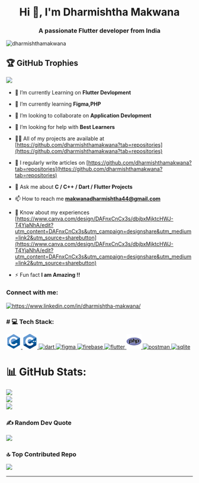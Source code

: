 <h1 align="center">Hi 👋, I'm Dharmishtha Makwana</h1>
<h3 align="center">A passionate Flutter developer from India</h3>

<p align="left"> <img src="https://komarev.com/ghpvc/?username=dharmishthamakwana&label=Profile%20views&color=0e75b6&style=flat" alt="dharmishthamakwana" /> </p>



## 🏆 GitHub Trophies
![](https://github-profile-trophy.vercel.app/?username=dharmishthamakwana&theme=radical&no-frame=false&no-bg=true&margin-w=4)
- 🔭 I’m currently Learning on **Flutter Devlopment**

- 🌱 I’m currently learning **Figma,PHP**

- 👯 I’m looking to collaborate on **Application Devlopment**

- 🤝 I’m looking for help with **Best Learners**

- 👨‍💻 All of my projects are available at [https://github.com/dharmishthamakwana?tab=repositories](https://github.com/dharmishthamakwana?tab=repositories)

- 📝 I regularly write articles on [https://github.com/dharmishthamakwana?tab=repositories](https://github.com/dharmishthamakwana?tab=repositories)

- 💬 Ask me about **C / C++ / Dart / Flutter Projects**

- 📫 How to reach me **makwanadharmishtha44@gmail.com**

- 📄 Know about my experiences [https://www.canva.com/design/DAFnxCnCx3s/dbjbxMjktcHWJ-T4YjaNhA/edit?utm_content=DAFnxCnCx3s&utm_campaign=designshare&utm_medium=link2&utm_source=sharebutton](https://www.canva.com/design/DAFnxCnCx3s/dbjbxMjktcHWJ-T4YjaNhA/edit?utm_content=DAFnxCnCx3s&utm_campaign=designshare&utm_medium=link2&utm_source=sharebutton)

- ⚡ Fun fact **I am Amazing !!**

<h3 align="left">Connect with me:</h3>
<p align="left">
<a href="https://www.linkedin.com/in/dharmishtha-makwana/" target="blank"><img align="center" src="https://raw.githubusercontent.com/rahuldkjain/github-profile-readme-generator/master/src/images/icons/Social/linked-in-alt.svg" alt="https://www.linkedin.com/in/dharmishtha-makwana/" height="30" width="40" /></a>
</p>

<h3 align="left"># 💻 Tech Stack:</h3>
<p align="left"> <a href="https://www.cprogramming.com/" target="_blank" rel="noreferrer"> <img src="https://raw.githubusercontent.com/devicons/devicon/master/icons/c/c-original.svg" alt="c" width="40" height="40"/> </a> <a href="https://www.w3schools.com/cpp/" target="_blank" rel="noreferrer"> <img src="https://raw.githubusercontent.com/devicons/devicon/master/icons/cplusplus/cplusplus-original.svg" alt="cplusplus" width="40" height="40"/> </a> <a href="https://dart.dev" target="_blank" rel="noreferrer"> <img src="https://www.vectorlogo.zone/logos/dartlang/dartlang-icon.svg" alt="dart" width="40" height="40"/> </a> <a href="https://www.figma.com/" target="_blank" rel="noreferrer"> <img src="https://www.vectorlogo.zone/logos/figma/figma-icon.svg" alt="figma" width="40" height="40"/> </a> <a href="https://firebase.google.com/" target="_blank" rel="noreferrer"> <img src="https://www.vectorlogo.zone/logos/firebase/firebase-icon.svg" alt="firebase" width="40" height="40"/> </a> <a href="https://flutter.dev" target="_blank" rel="noreferrer"> <img src="https://www.vectorlogo.zone/logos/flutterio/flutterio-icon.svg" alt="flutter" width="40" height="40"/> </a> <a href="https://www.php.net" target="_blank" rel="noreferrer"> <img src="https://raw.githubusercontent.com/devicons/devicon/master/icons/php/php-original.svg" alt="php" width="40" height="40"/> </a> <a href="https://postman.com" target="_blank" rel="noreferrer"> <img src="https://www.vectorlogo.zone/logos/getpostman/getpostman-icon.svg" alt="postman" width="40" height="40"/> </a> <a href="https://www.sqlite.org/" target="_blank" rel="noreferrer"> <img src="https://www.vectorlogo.zone/logos/sqlite/sqlite-icon.svg" alt="sqlite" width="40" height="40"/> </a> </p>

# 📊 GitHub Stats:
![](https://github-readme-stats.vercel.app/api?username=dharmishthamakwana&theme=dark&hide_border=false&include_all_commits=false&count_private=false)<br/>
![](https://github-readme-streak-stats.herokuapp.com/?user=dharmishthamakwana&theme=dark&hide_border=false)<br/>
![](https://github-readme-stats.vercel.app/api/top-langs/?username=dharmishthamakwana&theme=dark&hide_border=false&include_all_commits=false&count_private=false&layout=compact)

### ✍️ Random Dev Quote
![](https://quotes-github-readme.vercel.app/api?type=horizontal&theme=radical)

### 🔝 Top Contributed Repo
![](https://github-contributor-stats.vercel.app/api?username=dharmishthamakwana&limit=5&theme=dark&combine_all_yearly_contributions=true)

---

<!-- Proudly created with GPRM ( https://gprm.itsvg.in ) -->



